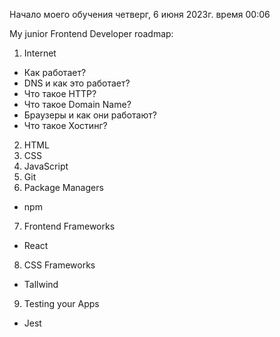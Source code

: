 Начало моего обучения 
четверг, 6 июня 2023г. время 00:06 

My junior Frontend Developer roadmap:

1. Internet  
- Как работает?
- DNS и как это работает?
- Что такое HTTP?
- Что такое Domain Name?
- Браузеры и как они работают?
- Что такое Хостинг?

2. HTML
3. CSS
4. JavaScript 
5. Git
6. Package Managers 
- npm
7. Frontend Frameworks 
- React
8. CSS Frameworks 
- Tallwind 
9. Testing your Apps
- Jest 